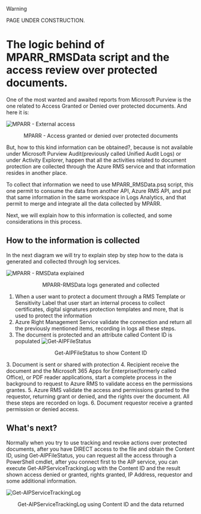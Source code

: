 > [!WARNING]
> PAGE UNDER CONSTRUCTION.

# The logic behind of MPARR_RMSData script and the access review over protected documents.

One of the most wanted and awaited reports from Microsoft Purview is the one related to Access Granted or Denied over protected documents.
And here it is:

![MPARR - External access](https://github.com/microsoft/Microsoft-Purview-Advanced-Rich-Reports-MPARR-Collector/assets/44684110/e9ea9927-9ff8-4a18-9cfc-b537017ae7f3)
<p align="center">MPARR - Access granted or denied over protected documents</p>

But, how to this kind information can be obtained?, because is not available under Microsoft Purview Audit(previously called Unified Audit Logs) or under Activity Explorer, happen that all the activities related to document protection are collected through the Azure RMS service and that information resides in another place.

To collect that information we need to use MPARR_RMSData.psq script, this one permit to consume the data from another API, Azure RMS API, and put that same information in the same workspace in Logs Analytics, and that permit to merge and integrate all the data collected by MPARR.

Next, we will explain how to this information is collected, and some considerations in this process.

## How to the information is collected

In the next diagram we will try to explain step by step how to the data is generated and collected through log services.

![MPARR - RMSData explained](https://github.com/microsoft/Microsoft-Purview-Advanced-Rich-Reports-MPARR-Collector/assets/44684110/002a4c6e-a714-43af-ba2f-6697098b0347)
<p align="center">MPARR-RMSData logs generated and collected</p>

1. When a user want to protect a document through a RMS Template or Sensitivity Label that user start an internal process to collect certificates, digital signatures protection templates and more, that is used to protect the information
1. Azure Right Management Service validate the connection and return all the previously mentioned items, recording in logs all these steps.
1. The document is protected and an attribute called Content ID is populated
![Get-AIPFileStatus](https://github.com/microsoft/Microsoft-Purview-Advanced-Rich-Reports-MPARR-Collector/assets/44684110/9da9acc6-5d3c-419a-9f7b-e47be063bb31)
<p align="center">Get-AIPFileStatus to show Content ID</p>
3. Document is sent or shared with protection
4. Recipient receive the document and the Microsoft 365 Apps for Enterprise(formerly called Office), or PDF reader applications, start a complete process in the background to request to Azure RMS to validate access en the permissions grantes.
5. Azure RMS validate the access and permissions granted to the requestor, returning grant or denied, and the rights over the document. All these steps are recorded on logs.
6. Document requestor receive a granted permission or denied access.

## What's next? 

Normally when you try to use tracking and revoke actions over protected documents, after you have DIRECT access to the file and obtain the Content ID, using Get-AIPFileStatus, you can request all the access through a PowerShell cmdlet, after you connect first to the AIP service, you can execute Get-AIPServiceTrackingLog with the Content ID and the result shown access denied or granted, rights granted, IP Address, requestor and some additional information.

![Get-AIPServiceTrackingLog](https://github.com/microsoft/Microsoft-Purview-Advanced-Rich-Reports-MPARR-Collector/assets/44684110/2dbe4072-03e1-4027-af9e-37175c602549)
<p align="center">Get-AIPServiceTrackingLog using Content ID and the data returned</p>

